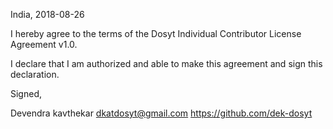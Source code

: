 India, 2018-08-26

I hereby agree to the terms of the Dosyt Individual Contributor License
Agreement v1.0.

I declare that I am authorized and able to make this agreement and sign this
declaration.

Signed,

Devendra kavthekar dkatdosyt@gmail.com https://github.com/dek-dosyt
